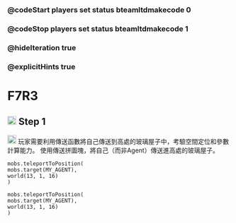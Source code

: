 ### @codeStart players set status bteamltdmakecode 0
### @codeStop players set status bteamltdmakecode 1


### @hideIteration true
### @explicitHints true

# F7R3

## <img src="https://blocklite.20240806.xyz/tw/1/f7r3" width="20" height="20"> Step 1
<img src="https://blocklite.20240806.xyz/tw/1/f7r3" width="20" height="20"> 玩家需要利用傳送函數將自己傳送到高處的玻璃屋子中，考驗空間定位和參數計算能力。
使用傳送拼圖塊，將自己（而非Agent）傳送進高處的玻璃屋子。


```ghost
mobs.teleportToPosition(
mobs.target(MY_AGENT),
world(13, 1, 16)
)
```
```template
mobs.teleportToPosition(
mobs.target(MY_AGENT),
world(13, 1, 16)
)
```

```package
``` 